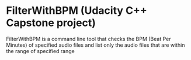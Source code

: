 # FilterWithBPM (Udacity C++ Capstone project)
FilterWithBPM is a command line tool that checks the BPM (Beat Per Minutes) of specified audio files and list only the audio files that are within the range of specified range
